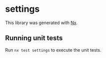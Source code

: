 # settings

This library was generated with [Nx](https://nx.dev).

## Running unit tests

Run `nx test settings` to execute the unit tests.
